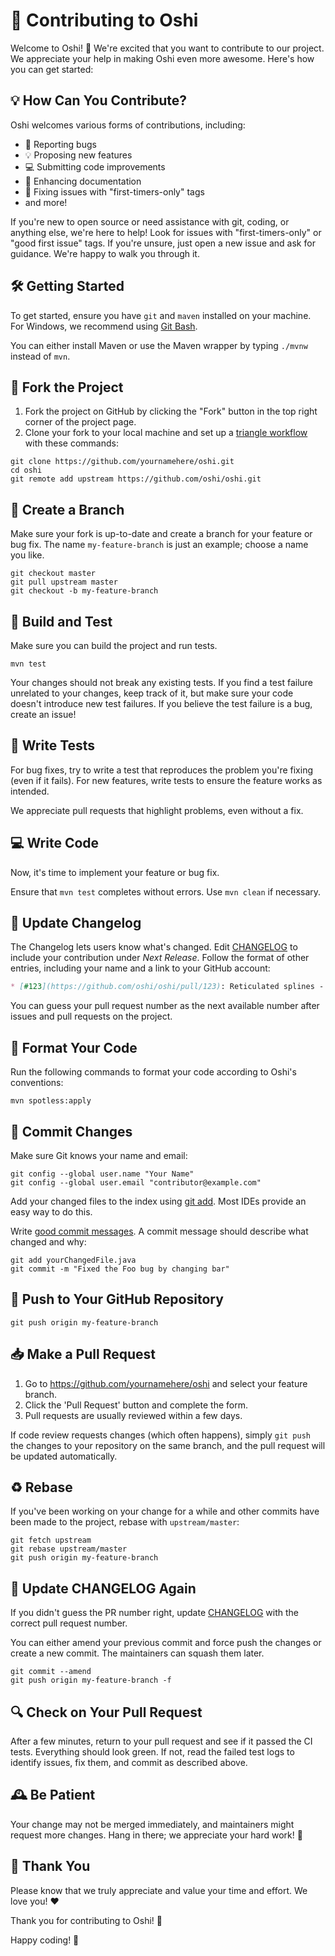 # 🚀 Contributing to Oshi

Welcome to Oshi! 🎉 We're excited that you want to contribute to our project. We appreciate your help in making Oshi even more awesome. Here's how you can get started:

## 💡 How Can You Contribute?

Oshi welcomes various forms of contributions, including:

- 🐞 Reporting bugs
- 💡 Proposing new features
- 💻 Submitting code improvements
- 📖 Enhancing documentation
- 🌟 Fixing issues with "first-timers-only" tags
- and more!

If you're new to open source or need assistance with git, coding, or anything else, we're here to help! Look for issues with "first-timers-only" or "good first issue" tags. If you're unsure, just open a new issue and ask for guidance. We're happy to walk you through it.

## 🛠 Getting Started

To get started, ensure you have `git` and `maven` installed on your machine. For Windows, we recommend using [Git Bash](https://git-scm.com/downloads).

You can either install Maven or use the Maven wrapper by typing `./mvnw` instead of `mvn`.

## 🍴 Fork the Project

1. Fork the project on GitHub by clicking the "Fork" button in the top right corner of the project page.
2. Clone your fork to your local machine and set up a [triangle workflow](https://github.com/forwards/first-contributions/blob/master/additional-material/git_workflow_scenarios/keeping-your-fork-synced-with-this-repository.md) with these commands:

```shell
git clone https://github.com/yournamehere/oshi.git
cd oshi
git remote add upstream https://github.com/oshi/oshi.git
```

## 🌿 Create a Branch

Make sure your fork is up-to-date and create a branch for your feature or bug fix. The name `my-feature-branch` is just an example; choose a name you like.

```shell
git checkout master
git pull upstream master
git checkout -b my-feature-branch
```

## 🚦 Build and Test

Make sure you can build the project and run tests.

```shell
mvn test
```

Your changes should not break any existing tests. If you find a test failure unrelated to your changes, keep track of it, but make sure your code doesn't introduce new test failures. If you believe the test failure is a bug, create an issue!

## 🧪 Write Tests

For bug fixes, try to write a test that reproduces the problem you're fixing (even if it fails). For new features, write tests to ensure the feature works as intended.

We appreciate pull requests that highlight problems, even without a fix.

## 💻 Write Code

Now, it's time to implement your feature or bug fix.

Ensure that `mvn test` completes without errors. Use `mvn clean` if necessary.

## 📝 Update Changelog

The Changelog lets users know what's changed. Edit [CHANGELOG](CHANGELOG.md) to include your contribution under *Next Release*. Follow the format of other entries, including your name and a link to your GitHub account:

```markdown
* [#123](https://github.com/oshi/oshi/pull/123): Reticulated splines - [@contributor](https://github.com/contributor).
```

You can guess your pull request number as the next available number after issues and pull requests on the project.

## 🧹 Format Your Code

Run the following commands to format your code according to Oshi's conventions:

```shell
mvn spotless:apply
```

## 📜 Commit Changes

Make sure Git knows your name and email:

```shell
git config --global user.name "Your Name"
git config --global user.email "contributor@example.com"
```

Add your changed files to the index using [git add](https://git-scm.com/docs/git-add). Most IDEs provide an easy way to do this.

Write [good commit messages](https://chris.beams.io/posts/git-commit/). A commit message should describe what changed and why:

```shell
git add yourChangedFile.java
git commit -m "Fixed the Foo bug by changing bar"
```

## 🚀 Push to Your GitHub Repository

```shell
git push origin my-feature-branch
```

## 📥 Make a Pull Request

1. Go to https://github.com/yournamehere/oshi and select your feature branch.
2. Click the 'Pull Request' button and complete the form.
3. Pull requests are usually reviewed within a few days.

If code review requests changes (which often happens), simply `git push` the changes to your repository on the same branch, and the pull request will be updated automatically.

## ♻️ Rebase

If you've been working on your change for a while and other commits have been made to the project, rebase with `upstream/master`:

```shell
git fetch upstream
git rebase upstream/master
git push origin my-feature-branch
```

## 🔄 Update CHANGELOG Again

If you didn't guess the PR number right, update [CHANGELOG](CHANGELOG.md) with the correct pull request number.

You can either amend your previous commit and force push the changes or create a new commit. The maintainers can squash them later.

```shell
git commit --amend
git push origin my-feature-branch -f
```

## 🔍 Check on Your Pull Request

After a few minutes, return to your pull request and see if it passed the CI tests. Everything should look green. If not, read the failed test logs to identify issues, fix them, and commit as described above.

## 🕰 Be Patient

Your change may not be merged immediately, and maintainers might request more changes. Hang in there; we appreciate your hard work! 🙌

## 🙏 Thank You

Please know that we truly appreciate and value your time and effort. We love you! ❤️

Thank you for contributing to Oshi! 🎈

Happy coding! 🚀
